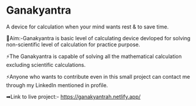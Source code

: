 # Ganakyantra
A device for calculation when your mind wants rest & to save time.

🌲Aim:-Ganakyantra is basic level of calculating device devloped for solving non-scientific level of calculation for practice purpose.

⚡The Ganakyantra is capable of solving all the mathematical calculation excluding scientific calculations.

⚡Anyone who wants to contribute even in this small project can contact me through my LinkedIn mentioned in profile.

➡Link to live project:- https://ganakyantrah.netlify.app/
